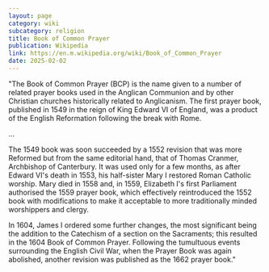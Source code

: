 ```yaml
---
layout: page
category: wiki
subcategory: religion
title: Book of Common Prayer
publication: Wikipedia
link: https://en.m.wikipedia.org/wiki/Book_of_Common_Prayer
date: 2025-02-02
---
```


"The Book of Common Prayer (BCP) is the name given to a number of related prayer books used in the Anglican Communion and by other Christian churches historically related to Anglicanism. The first prayer book, published in 1549 in the reign of King Edward VI of England, was a product of the English Reformation following the break with Rome.

...

The 1549 book was soon succeeded by a 1552 revision that was more Reformed but from the same editorial hand, that of Thomas Cranmer, Archbishop of Canterbury. It was used only for a few months, as after Edward VI's death in 1553, his half-sister Mary I restored Roman Catholic worship. Mary died in 1558 and, in 1559, Elizabeth I's first Parliament authorised the 1559 prayer book, which effectively reintroduced the 1552 book with modifications to make it acceptable to more traditionally minded worshippers and clergy.

In 1604, James I ordered some further changes, the most significant being the addition to the Catechism of a section on the Sacraments; this resulted in the 1604 Book of Common Prayer. Following the tumultuous events surrounding the English Civil War, when the Prayer Book was again abolished, another revision was published as the 1662 prayer book."
